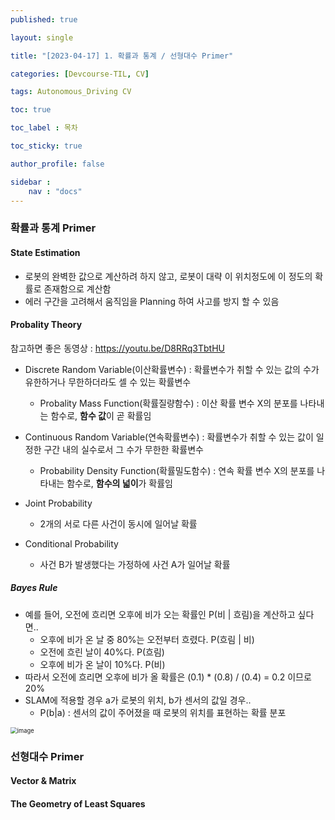 ```yaml
---
published: true

layout: single

title: "[2023-04-17] 1. 확률과 통계 / 선형대수 Primer"

categories: [Devcourse-TIL, CV]

tags: Autonomous_Driving CV

toc: true

toc_label : 목차

toc_sticky: true

author_profile: false

sidebar :
    nav : "docs"
---
```


### 확률과 통계 Primer



#### State Estimation

- 로봇의 완벽한 값으로 계산하려 하지 않고, 로봇이 대략 이 위치정도에 이 정도의 확률로 존재함으로 계산함
- 에러 구간을 고려해서 움직임을 Planning 하여 사고를 방지 할 수 있음



#### Probality Theory

참고하면 좋은 동영상 : https://youtu.be/D8RRq3TbtHU



- Discrete Random Variable(이산확률변수) : 확률변수가 취할 수 있는 값의 수가 유한하거나 무한하더라도 셀 수 있는 확률변수
  - Probality Mass Function(확률질량함수) : 이산 확률 변수 X의 분포를 나타내는 함수로, **함수 값**이 곧 확률임
- Continuous Random Variable(연속확률변수) : 확률변수가 취할 수 있는 값이 일정한 구간 내의 실수로서 그 수가 무한한 확률변수
  - Probability Density Function(확률밀도함수) : 연속 확률 변수 X의 분포를 나타내는 함수로, **함수의 넓이**가 확률임



- Joint Probability
  - 2개의 서로 다른 사건이 동시에 일어날 확률

- Conditional Probability
  - 사건 B가 발생했다는 가정하에 사건 A가 일어날 확률



##### Bayes Rule

- 예를 들어, 오전에 흐리면 오후에 비가 오는 확률인 P(비 | 흐림)을 계산하고 싶다면..
  - 오후에 비가 온 날 중 80%는 오전부터 흐렸다. P(흐림 | 비)
  - 오전에 흐린 날이 40%다. P(흐림)
  - 오후에 비가 온 날이 10%다. P(비)
- 따라서 오전에 흐리면 오후에 비가 올 확률은 (0.1) * (0.8) / (0.4) = 0.2 이므로 20%
- SLAM에 적용할 경우 a가 로봇의 위치, b가 센서의 값일 경우..
  - P(b|a) : 센서의 값이 주어졌을 때 로봇의 위치를 표현하는 확률 분포

<img src="https://user-images.githubusercontent.com/116723552/232544855-680f1701-a5d1-490a-8d29-94a85ee6fe1a.png" alt="image" style="zoom:67%;" />



### 선형대수 Primer

#### Vector & Matrix

#### The Geometry of Least Squares



